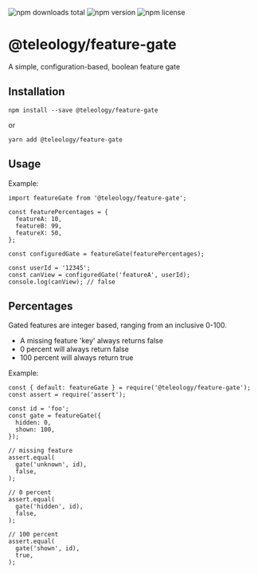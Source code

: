 ![npm downloads total](https://img.shields.io/npm/dt/@teleology/feature-gate.svg) ![npm version](https://img.shields.io/npm/v/@teleology/feature-gate.svg) ![npm license](https://img.shields.io/npm/l/@teleology/feature-gate.svg)

# @teleology/feature-gate
A simple, configuration-based, boolean feature gate 

## Installation
```
npm install --save @teleology/feature-gate
```
or
```
yarn add @teleology/feature-gate
```

## Usage
Example:
```
import featureGate from '@teleology/feature-gate';

const featurePercentages = {
  featureA: 10,
  featureB: 99,
  featureX: 50,
};

const configuredGate = featureGate(featurePercentages);

const userId = '12345';
const canView = configuredGate('featureA', userId);
console.log(canView); // false
```

## Percentages
Gated features are integer based, ranging from an inclusive 0-100. 
- A missing feature 'key' always returns false
- 0 percent will always return false
- 100 percent will always return true

Example:
```
const { default: featureGate } = require('@teleology/feature-gate');
const assert = require('assert');

const id = 'foo';
const gate = featureGate({
  hidden: 0,
  shown: 100,
});

// missing feature 
assert.equal(
  gate('unknown', id),
  false,
);

// 0 percent
assert.equal(
  gate('hidden', id),
  false,
);

// 100 percent
assert.equal(
  gate('shown', id),
  true,
);
```
